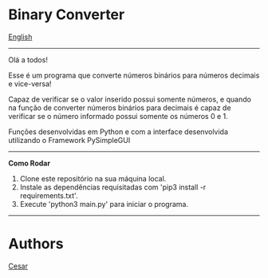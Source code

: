 # Binary Converter

[English](./README_en.md)

-----

Olá a todos!

Esse é um programa que converte números binários para números decimais e vice-versa!

Capaz de verificar se o valor inserido possui somente números, e quando na função de converter números binários para decimais é capaz de verificar se o número informado possui somente os números 0 e 1.

Funções desenvolvidas em Python e com a interface desenvolvida utilizando o Framework PySimpleGUI

-----

**Como Rodar**

1. Clone este repositório na sua máquina local.
2. Instale as dependências requisitadas com 'pip3 install -r requirements.txt'.
3. Execute 'python3 main.py' para iniciar o programa.

-----

# Authors
[Cesar](https://github.com/cesarcoppolasantos)
